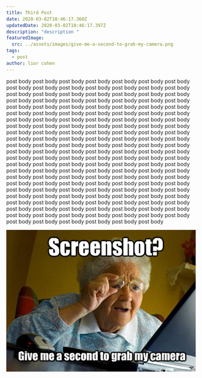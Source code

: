 ```yaml
---
title: Third Post
date: 2020-03-02T10:46:17.360Z
updatedDate: 2020-03-02T10:46:17.397Z
description: "description "
featuredImage:
  src: ../assets/images/give-me-a-second-to-grab-my-camera.png
tags:
  - post
author: lior cohen
---
```

post body post body post body post body post body post body post body post body post body post body post body post body post body post body post body post body post body post body post body post body post body post body post body post body post body post body post body post body post body post body post body post body post body post body post body post body post body post body post body post body post body post body post body post body post body post body post body post body post body post body post body post body post body post body post body post body post body post body post body post body post body post body post body post body post body post body post body post body post body post body post body post body post body post body post body post body post body post body post body post body post body post body post body post body post body post body post body post body post body post body post body post body post body post body post body post body post body post body post body post body post body post body post body post body post body post body post body post body post body post body post body post body post body post body post body post body post body post body post body post body post body post body post body post body post body post body post body post body post body post body post body post body post body post body post body post body post body post body post body post body post body post body post body post body post body post body post body post body post body post body post body post body post body post body post body post body post body post body post body post body 

![john lennon ](../assets/images/give-me-a-second-to-grab-my-camera.png "john lennon ")